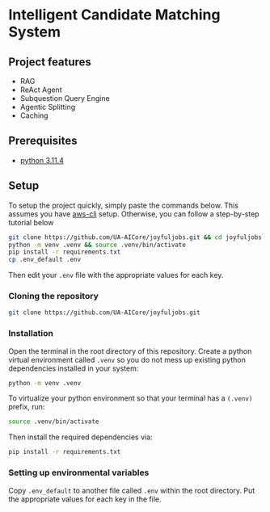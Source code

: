 # Intelligent Candidate Matching System

## Project features

- RAG
- ReAct Agent
- Subquestion Query Engine
- Agentic Splitting
- Caching

## Prerequisites

- [python 3.11.4](https://www.python.org/downloads/release/python-3114/)

## Setup

To setup the project quickly, simply paste the commands below. This assumes you have [aws-cli](https://docs.aws.amazon.com/cli/latest/userguide/getting-started-install.html) setup. Otherwise, you can follow a step-by-step tutorial below

```sh
git clone https://github.com/UA-AICore/joyfuljobs.git && cd joyfuljobs
python -m venv .venv && source .venv/bin/activate
pip install -r requirements.txt
cp .env_default .env
```

Then edit your `.env` file with the appropriate values for each key.

### Cloning the repository

```sh
git clone https://github.com/UA-AICore/joyfuljobs.git
```

### Installation

Open the terminal in the root directory of this repository. Create a python virtual environment called `.venv` so you do not mess up existing python dependencies installed in your system:

```sh
python -m venv .venv
```

To virtualize your python environment so that your terminal has a `(.venv)` prefix, run:

```sh
source .venv/bin/activate
```

Then install the required dependencies via:

```sh
pip install -r requirements.txt
```

### Setting up environmental variables

Copy `.env_default` to another file called `.env` within the root directory. Put the appropriate values for each key in the file.
